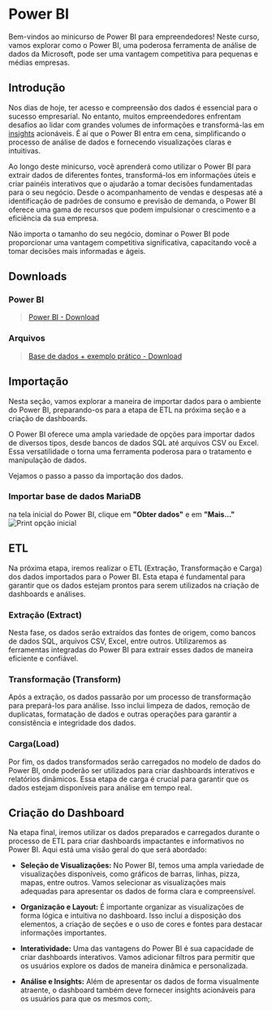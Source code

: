 # Power BI

Bem-vindos ao minicurso de Power BI para empreendedores! Neste curso, vamos explorar como o Power BI, uma poderosa ferramenta de análise de dados da Microsoft, pode ser uma vantagem competitiva para pequenas e médias empresas.

## Introdução
Nos dias de hoje, ter acesso e compreensão dos dados é essencial para o sucesso empresarial. No entanto, muitos empreendedores enfrentam desafios ao lidar com grandes volumes de informações e transformá-las em [insights](https://blog.ploomes.com/insights/) acionáveis. É aí que o Power BI entra em cena, simplificando o processo de análise de dados e fornecendo visualizações claras e intuitivas.

Ao longo deste minicurso, você aprenderá como utilizar o Power BI para extrair dados de diferentes fontes, transformá-los em informações úteis e criar painéis interativos que o ajudarão a tomar decisões fundamentadas para o seu negócio. Desde o acompanhamento de vendas e despesas até a identificação de padrões de consumo e previsão de demanda, o Power BI oferece uma gama de recursos que podem impulsionar o crescimento e a eficiência da sua empresa.

Não importa o tamanho do seu negócio, dominar o Power BI pode proporcionar uma vantagem competitiva significativa, capacitando você a tomar decisões mais informadas e ágeis.

## Downloads
### Power BI
> [Power BI - Download](https://www.microsoft.com/pt-br/p/power-bi/9nblgggzlxn1?rtc=1&activetab=pivot:overviewtab)

### Arquivos
> [Base de dados + exemplo prático - Download](https://drive.google.com/drive/u/0/folders/17gcXChThPba7Q7_CA0C8C94yQgE_LbSy)

## Importação
Nesta seção, vamos explorar a maneira de importar dados para o ambiente do Power BI, preparando-os para a etapa de ETL na próxima seção e a criação de dashboards.

O Power BI oferece uma ampla variedade de opções para importar dados de diversos tipos, desde bancos de dados SQL até arquivos CSV ou Excel. Essa versatilidade o torna uma ferramenta poderosa para o tratamento e manipulação de dados.

Vejamos o passo a passo da importação dos dados.

### Importar base de dados MariaDB
na tela inicial do Power BI, clique em **"Obter dados"** e em **"Mais..."**
![Print opção inicial]()

## ETL

Na próxima etapa, iremos realizar o ETL (Extração, Transformação e Carga) dos dados importados para o Power BI. Esta etapa é fundamental para garantir que os dados estejam prontos para serem utilizados na criação de dashboards e análises.

### Extração (Extract)
Nesta fase, os dados serão extraídos das fontes de origem, como bancos de dados SQL, arquivos CSV, Excel, entre outros. Utilizaremos as ferramentas integradas do Power BI para extrair esses dados de maneira eficiente e confiável.

### Transformação (Transform)
Após a extração, os dados passarão por um processo de transformação para prepará-los para análise. Isso inclui limpeza de dados, remoção de duplicatas, formatação de dados e outras operações para garantir a consistência e integridade dos dados.

### Carga(Load)
Por fim, os dados transformados serão carregados no modelo de dados do Power BI, onde poderão ser utilizados para criar dashboards interativos e relatórios dinâmicos. Essa etapa de carga é crucial para garantir que os dados estejam disponíveis para análise em tempo real.

## Criação do Dashboard

Na etapa final, iremos utilizar os dados preparados e carregados durante o processo de ETL para criar dashboards impactantes e informativos no Power BI. Aqui está uma visão geral do que será abordado:

- **Seleção de Visualizações:** No Power BI, temos uma ampla variedade de visualizações disponíveis, como gráficos de barras, linhas, pizza, mapas, entre outros. Vamos selecionar as visualizações mais adequadas para apresentar os dados de forma clara e compreensível.

- **Organização e Layout:** É importante organizar as visualizações de forma lógica e intuitiva no dashboard. Isso inclui a disposição dos elementos, a criação de seções e o uso de cores e fontes para destacar informações importantes.

- **Interatividade:** Uma das vantagens do Power BI é sua capacidade de criar dashboards interativos. Vamos adicionar filtros para permitir que os usuários explore os dados de maneira dinâmica e personalizada.

- **Análise e Insights:** Além de apresentar os dados de forma visualmente atraente, o dashboard também deve fornecer insights acionáveis ​​para os usuários para que os mesmos com;.
